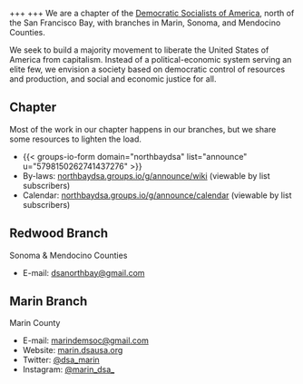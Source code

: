 +++
+++
We are a chapter of the [Democratic Socialists of America](https://dsausa.org), north of the San Francisco Bay, with branches in Marin, Sonoma, and Mendocino Counties.

We seek to build a majority movement to liberate the United States of America from capitalism. Instead of a political-economic system serving an elite few, we envision a society based on democratic control of resources and production, and social and economic justice for all.

## Chapter

Most of the work in our chapter happens in our branches, but we share some resources to lighten the load.

- {{< groups-io-form domain="northbaydsa" list="announce" u="5798150262741437276" >}}
- By-laws: [northbaydsa.groups.io/g/announce/wiki](https://northbaydsa.groups.io/g/announce/wiki/26061) (viewable by list subscribers)
- Calendar: [northbaydsa.groups.io/g/announce/calendar](https://northbaydsa.groups.io/g/announce/calendar) (viewable by list subscribers)

## Redwood Branch

Sonoma & Mendocino Counties

- E-mail: [dsanorthbay@gmail.com](mailto:dsanorthbay@gmail.com)

## Marin Branch

Marin County

- E-mail: [marindemsoc@gmail.com](mailto:marindemsoc@gmail.com)
- Website: [marin.dsausa.org](https://marin.dsausa.org)
- Twitter: [@dsa\_marin](https://twitter.com/dsa_marin)
- Instagram: [@marin\_dsa\_](https://instagram.com/marin_dsa_)
